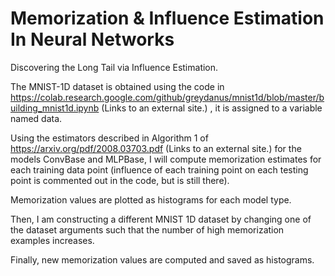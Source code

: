 # Memorization & Influence Estimation In Neural Networks
Discovering the Long Tail via Influence Estimation.

The MNIST-1D dataset is obtained using the code in https://colab.research.google.com/github/greydanus/mnist1d/blob/master/building_mnist1d.ipynb (Links to an external site.) , it is assigned to a variable named data. 

Using the estimators described in Algorithm 1 of https://arxiv.org/pdf/2008.03703.pdf (Links to an external site.) for the models ConvBase and MLPBase, I will compute memorization estimates for each training data point (influence of each training point on each testing point is commented out in the code, but is still there). 

Memorization values are plotted as histograms for each model type. 

Then, I am constructing a different MNIST 1D dataset by changing one of the dataset arguments such that the number of high memorization examples increases. 

Finally, new memorization values are computed and saved as histograms. 

